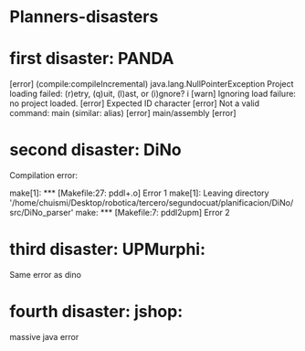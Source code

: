 # Planners-disasters

# first disaster: PANDA

[error] (compile:compileIncremental) java.lang.NullPointerException
Project loading failed: (r)etry, (q)uit, (l)ast, or (i)gnore? i
[warn] Ignoring load failure: no project loaded.
[error] Expected ID character
[error] Not a valid command: main (similar: alias)
[error] main/assembly
[error] 

# second disaster: DiNo

Compilation error:

make[1]: *** [Makefile:27: pddl+.o] Error 1
make[1]: Leaving directory '/home/chuismi/Desktop/robotica/tercero/segundocuat/planificacion/DiNo/src/DiNo_parser'
make: *** [Makefile:7: pddl2upm] Error 2

# third disaster: UPMurphi:

Same error as dino


# fourth disaster: jshop:

massive java error

